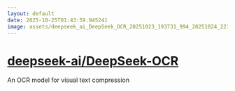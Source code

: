 ```yaml
---
layout: default
date: 2025-10-25T01:43:59.945241
image: assets/deepseek_ai_DeepSeek_OCR_20251023_193731_994_20251024_223856_092aa2--20251025T003936407--cropped.png
---
```


# [deepseek-ai/DeepSeek-OCR](https://github.com/deepseek-ai/DeepSeek-OCR/)

An OCR model for visual text compression
